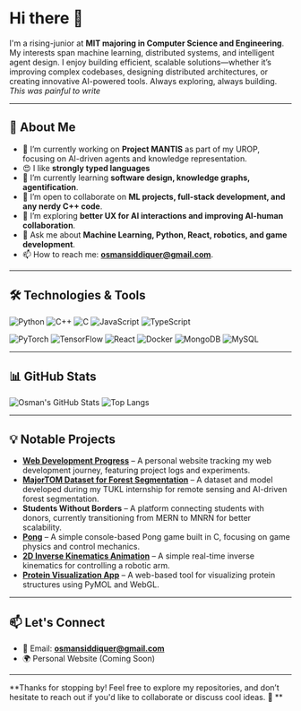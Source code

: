 # Hi there 👋

I'm a rising-junior at **MIT majoring in Computer Science and Engineering**. My interests span machine learning, distributed systems, and intelligent agent design. I enjoy building efficient, scalable solutions—whether it’s improving complex codebases, designing distributed architectures, or creating innovative AI-powered tools. Always exploring, always building. _This was painful to write_

---

## 🚀 About Me

- 🔭 I’m currently working on **Project MANTIS** as part of my UROP, focusing on AI-driven agents and knowledge representation.
- 😍 I like **strongly typed languages**
- 🌱 I’m currently learning **software design, knowledge graphs, agentification**.
- 👯 I’m open to collaborate on **ML projects, full-stack development, and any nerdy C++ code**.
- 🤔 I’m exploring **better UX for AI interactions and improving AI-human collaboration**.
- 💬 Ask me about **Machine Learning, Python, React, robotics, and game development**.
- 📫 How to reach me: **osmansiddiquer@gmail.com**.

---

## 🛠️ Technologies & Tools

![Python](https://img.shields.io/badge/-Python-3776AB?style=flat&logo=python&logoColor=white)
![C++](https://img.shields.io/badge/-C++-00599C?style=flat&logo=c%2B%2B&logoColor=white)
![C](https://img.shields.io/badge/-C-A8B9CC?style=flat&logo=c&logoColor=white)
![JavaScript](https://img.shields.io/badge/-JavaScript-F7DF1E?style=flat&logo=javascript&logoColor=black)
![TypeScript](https://img.shields.io/badge/-TypeScript-3178C6?style=flat&logo=typescript&logoColor=white)

![PyTorch](https://img.shields.io/badge/-PyTorch-EE4C2C?style=flat&logo=pytorch&logoColor=white)
![TensorFlow](https://img.shields.io/badge/-TensorFlow-FF6F00?style=flat&logo=tensorflow&logoColor=white)
![React](https://img.shields.io/badge/-React-61DAFB?style=flat&logo=react&logoColor=black)
![Docker](https://img.shields.io/badge/-Docker-2496ED?style=flat&logo=docker&logoColor=white)
![MongoDB](https://img.shields.io/badge/-MongoDB-47A248?style=flat&logo=mongodb&logoColor=white)
![MySQL](https://img.shields.io/badge/-MySQL-4479A1?style=flat&logo=mysql&logoColor=white)

---

## 📊 GitHub Stats

![Osman's GitHub Stats](https://github-readme-stats.vercel.app/api?username=osmansiddiquer&show_icons=true&theme=bear&hide_rank=true&include_all_commits=true)
![Top Langs](https://github-readme-stats.vercel.app/api/top-langs/?username=osmansiddiquer&layout=compact&theme=bear&hide=jupyter%20notebook)

---

## 💡 Notable Projects

- **[Web Development Progress](https://github.com/Osmansiddiquer/Web-Development-Progress)** – A personal website tracking my web development journey, featuring project logs and experiments.
- **[MajorTOM Dataset for Forest Segmentation](https://github.com/Osmansiddiquer/MajorTOM-Dataset-For-Fo...)** – A dataset and model developed during my TUKL internship for remote sensing and AI-driven forest segmentation.
- **Students Without Borders** – A platform connecting students with donors, currently transitioning from MERN to MNRN for better scalability.
- **[Pong](https://github.com/Osmansiddiquer/pong)** – A simple console-based Pong game built in C, focusing on game physics and control mechanics.
- **[2D Inverse Kinematics Animation](https://github.com/Osmansiddiquer/2D-Inverse-Kinematic-An...)** – A simple real-time inverse kinematics for controlling a robotic arm.
- **[Protein Visualization App](https://github.com/Osmansiddiquer/Protein-Visualization-App)** – A web-based tool for visualizing protein structures using PyMOL and WebGL.
---

## 📫 Let's Connect

- 📧 Email: **osmansiddiquer@gmail.com**
- 🌍 Personal Website (Coming Soon)

---

**Thanks for stopping by! Feel free to explore my repositories, and don’t hesitate to reach out if you'd like to collaborate or discuss cool ideas. 🚀
**
